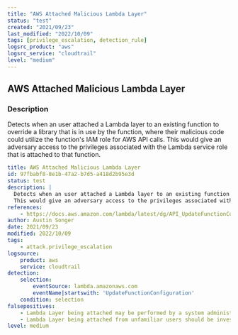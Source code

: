```yaml
---
title: "AWS Attached Malicious Lambda Layer"
status: "test"
created: "2021/09/23"
last_modified: "2022/10/09"
tags: [privilege_escalation, detection_rule]
logsrc_product: "aws"
logsrc_service: "cloudtrail"
level: "medium"
---
```


## AWS Attached Malicious Lambda Layer

### Description

Detects when an user attached a Lambda layer to an existing function to override a library that is in use by the function, where their malicious code could utilize the function's IAM role for AWS API calls.
This would give an adversary access to the privileges associated with the Lambda service role that is attached to that function.


```yml
title: AWS Attached Malicious Lambda Layer
id: 97fbabf8-8e1b-47a2-b7d5-a418d2b95e3d
status: test
description: |
  Detects when an user attached a Lambda layer to an existing function to override a library that is in use by the function, where their malicious code could utilize the function's IAM role for AWS API calls.
  This would give an adversary access to the privileges associated with the Lambda service role that is attached to that function.
references:
    - https://docs.aws.amazon.com/lambda/latest/dg/API_UpdateFunctionConfiguration.html
author: Austin Songer
date: 2021/09/23
modified: 2022/10/09
tags:
    - attack.privilege_escalation
logsource:
    product: aws
    service: cloudtrail
detection:
    selection:
        eventSource: lambda.amazonaws.com
        eventName|startswith: 'UpdateFunctionConfiguration'
    condition: selection
falsepositives:
    - Lambda Layer being attached may be performed by a system administrator. Verify whether the user identity, user agent, and/or hostname should be making changes in your environment.
    - Lambda Layer being attached from unfamiliar users should be investigated. If known behavior is causing false positives, it can be exempted from the rule.
level: medium

```
